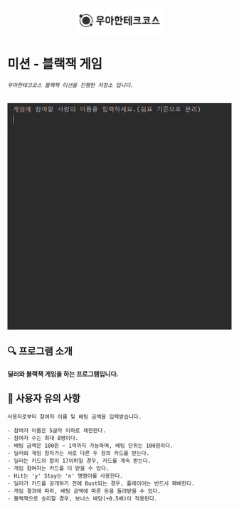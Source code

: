 <p align="center">
    <img src="./docs/image/woowacourse.png" alt="우아한테크코스" width="200px">
</p>

# 미션 - 블랙잭 게임

###### `우아한테크코스 블랙잭 미션을 진행한 저장소 입니다.`

<img src="./docs/image/java-blackjack.gif" width="800">

## 🔍 프로그램 소개

#### 딜러와 블랙잭 게임을 하는 프로그램입니다.

## 🚀 사용자 유의 사항

`사용자로부터 참여자 이름 및 배팅 금액을 입력받습니다.`

```
- 참여자 이름은 5글자 이하로 제한한다.
- 참여자 수는 최대 8명이다.
- 배팅 금액은 100원 ~ 1억까지 가능하며, 배팅 단위는 100원이다.
- 딜러와 게임 참자가는 서로 다른 두 장의 카드를 받는다.
- 딜러는 카드의 합이 17이하일 경우, 카드를 계속 받는다.
- 게임 참여자는 카드를 더 받을 수 있다.
- Hit는 'y' Stay는 'n' 명령어를 사용한다.
- 딜러가 카드를 공개하기 전에 Bust되는 경우, 플레이어는 반드시 패배한다.
- 게임 결과에 따라, 배팅 금액에 따른 돈을 돌려받을 수 있다.
- 블랙잭으로 승리할 경우, 보너스 배당(+0.5배)이 적용된다.
```

